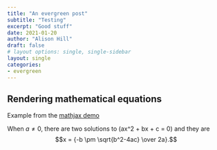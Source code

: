 ```yaml
---
title: "An evergreen post"
subtitle: "Testing"
excerpt: "Good stuff"
date: 2021-01-20
author: "Alison Hill"
draft: false
# layout options: single, single-sidebar
layout: single
categories:
- evergreen
---
```


## Rendering mathematical equations

Example from the [mathjax demo](https://www.mathjax.org/#demo)

When $a \ne 0$, there are two solutions to \(ax^2 + bx + c = 0\) and they are
$$x = {-b \pm \sqrt{b^2-4ac} \over 2a}.$$




